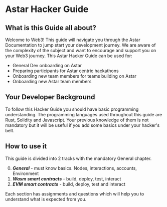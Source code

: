 # Astar Hacker Guide

## What is this Guide all about?
Welcome to Web3! This guide will navigate you through the Astar Documentation to jump start your development journey. We are aware of the complexity of the subject and want to encourage and support you on your Web3 journey.
This Astar Hacker Guide can be used for:
* General Dev onboarding on Astar
* Preparing participants for Astar centric hackathons
* Onboarding new team members for teams building on Astar
* Onboarding new Astar team members


## Your Developer Background
To follow this Hacker Guide you should have basic programming understanding. The programming languages used throughout this guide are Rust, Solidity and Javascript. Your previous knowledge of them is not mandatory but it will be useful if you add some basics under your hacker's belt.

## How to use it
This guide is divided into 2 tracks with the mandatory General chapter.

0. ***General*** - must know basics. Nodes, interactions, accounts, Environment
1. ***Wasm smart contracts*** - build, deploy, test, interact
2. ***EVM smart contracts*** - build, deploy, test and interact

Each section has assignments and questions which will help you to understand what is expected from you.